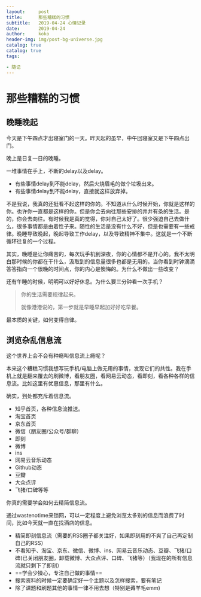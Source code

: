 ```yaml
---
layout:     post
title:     	那些糟糕的习惯
subtitle:   2019-04-24 心情记录
date:       2019-04-24
author:     koko
header-img: img/post-bg-universe.jpg
catalog: true
catalog: true
tags:

- 随记
---
```


# 那些糟糕的习惯

## 晚睡晚起

今天是下午四点才出寝室门的一天。昨天起的虽早，中午回寝室又是下午四点出门。

晚上是日复一日的晚睡。

一堆事情在手上，不断的delay以及delay。

- 有些事情delay到不能delay，然后火烧眉毛的做个垃圾出来。
- 有些事情delay到不能delay，直接就这样放弃掉。

不是我说，我真的还挺看不起这样的你的。不知道从什么时候开始，你就是这样的你。也许你一直都是这样的你。但是你会去向往那些安排的井井有条的生活。是的，你会去向往。有时候我是真的觉得，你对自己太好了。很少强迫自己去做什么，很多事情都是由着性子来。随性的生活是没有什么不好，但是也需要有一些戒律。晚睡导致晚起，晚起导致工作delay，以及导致精神不集中。这就是一个不断循环往复的一个过程。

其实，晚睡是让你痛苦的，每次玩手机到深夜，你的心情都不是开心的。我不太明白那时候的你都在干什么，汲取到的信息量很多也都是无用的。当你看到时钟滴滴答答指向一个很晚的时间点，你的内心是懊悔的。为什么不做出一些改变？

还有午睡的时候，明明可以好好休息。为什么要三分钟看一次手机？

> 你的生活需要规律起来。
>
> 就像港港说的，第一步就是早睡早起加好好吃早餐。

最本质的关键，如何变得自律。

## 浏览杂乱信息流

这个世界上会不会有种瘾叫信息流上瘾呢？

本来这个糟糕习惯我想写玩手机/电脑上做无用的事情，发现它们的共性。我在手机上就是翻来覆去的刷微博，看朋友圈，看网易云动态，看即刻，看各种各样的信息流。比如这里有优惠信息，那里有什么。

确实，到处都充斥着信息流。

- 知乎首页，各种信息流推送。
- 淘宝首页
- 京东首页
- 微信（朋友圈/公众号/群聊）
- 即刻
- 微博
- ins
- 网易云音乐动态
- Github动态
- 豆瓣
- 大众点评
- 飞猪/口碑等等

你真的需要学会如何去精简信息流。

通过wastenotime来锁网，可以一定程度上避免浏览太多别的信息而浪费了时间，比如今天就一直在找酒店的信息。

- 精简即刻信息流（需要的RSS圈子都关注好，如果即刻用的不爽了自己再定制自己的RSS）
- 不看知乎、淘宝、京东、微信、微博、ins、网易云音乐动态、豆瓣、飞猪/口碑(已关闭朋友圈，卸载微博、大众点评、口碑、飞猪等）（我现在的所有信息流就只剩下了即刻）
- ==学会少操心，专注自己做的事情==
- 搜索资料的时候一定要确定好一个主题以及怎样搜索，要有笔记
- 除了课题和刷题其他的事情一律不用去想（特别是薅羊毛emm)

